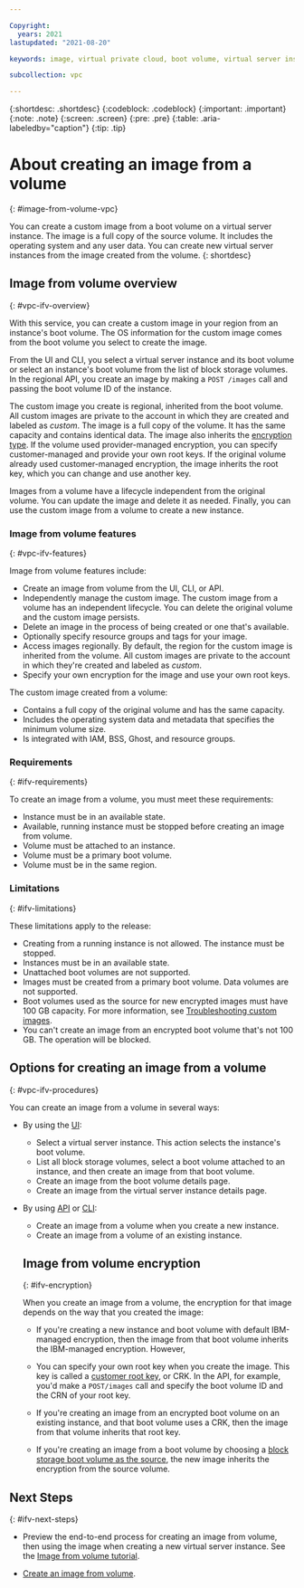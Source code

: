 ```yaml
---

Copyright:
  years: 2021
lastupdated: "2021-08-20"

keywords: image, virtual private cloud, boot volume, virtual server instance, instance

subcollection: vpc

---
```


{:shortdesc: .shortdesc}
{:codeblock: .codeblock}
{:important: .important}
{:note: .note}
{:screen: .screen}
{:pre: .pre}
{:table: .aria-labeledby="caption"}
{:tip: .tip}


# About creating an image from a volume
{: #image-from-volume-vpc}

You can create a custom image from a boot volume on a virtual server instance. The image is a full copy of the source volume. It includes the operating system and any user data. You can create new virtual server instances from the image created from the volume.
{: shortdesc}

## Image from volume overview
{: #vpc-ifv-overview}

With this service, you can create a custom image in your region from an instance's boot volume. The OS information for the custom image comes from the boot volume you select to create the image.

From the UI and CLI, you select a virtual server instance and its boot volume or select an instance's boot volume from the list of block storage volumes. In the regional API, you create an image by making a `POST /images` call and passing the boot volume ID of the instance.

The custom image you create is regional, inherited from the boot volume. All custom images are private to the account in which they are created and labeled as _custom_. The image is a full copy of the volume. It has the same capacity and contains identical data. The image also inherits the [encryption type](#ifv-encryption). If the volume used provider-managed encryption, you can specify customer-managed and provide your own root keys. If the original volume already used customer-managed encryption, the image inherits the root key, which you can change and use another key.

Images from a volume have a lifecycle independent from the original volume. You can update the image and delete it as needed. Finally, you can use the custom image from a volume to create a new instance.

### Image from volume features
{: #vpc-ifv-features}

Image from volume features include:

* Create an image from volume from the UI, CLI, or API.
* Independently manage the custom image. The custom image from a volume has an independent lifecycle. You can delete the original volume and the custom image persists.
* Delete an image in the process of being created or one that's available.
* Optionally specify resource groups and tags for your image.
* Access images regionally. By default, the region for the custom image is inherited from the volume. All custom images are private to the account in which they're created and labeled as _custom_.
* Specify your own encryption for the image and use your own root keys.

The custom image created from a volume:

* Contains a full copy of the original volume and has the same capacity.
* Includes the operating system data and metadata that specifies the minimum volume size.
* Is integrated with IAM, BSS, Ghost, and resource groups.

### Requirements
{: #ifv-requirements}

To create an image from a volume, you must meet these requirements:

* Instance must be in an available state.
* Available, running instance must be stopped before creating an image from volume.
* Volume must be attached to an instance.
* Volume must be a primary boot volume.
* Volume must be in the same region. 

### Limitations
{: #ifv-limitations}

These limitations apply to the release:

* Creating from a running instance is not allowed. The instance must be stopped.
* Instances must be in an available state. 
* Unattached boot volumes are not supported.
* Images must be created from a primary boot volume. Data volumes are not supported.
* Boot volumes used as the source for new encrypted images must have 100 GB capacity. For more information, see [Troubleshooting custom images](/docs/vpc?topic=vpc-ifv-troubleshooting-custom-images).
* You can't create an image from an encrypted boot volume that's not 100 GB. The operation will be blocked.

## Options for creating an image from a volume
{: #vpc-ifv-procedures}

You can create an image from a volume in several ways:

* By using the [UI](/docs/vpc?topic=vpc-create-ifv#image-from-volume-vpc-api):
  - Select a virtual server instance. This action selects the instance's boot volume.
  - List all block storage volumes, select a boot volume attached to an instance, and then create an image from that boot volume.
  - Create an image from the boot volume details page.
  - Create an image from the virtual server instance details page.
* By using [API](/docs/vpc?topic=vpc-create-ifv#image-from-volume-vpc-api) or [CLI](/docs/vpc?topic=vpc-create-ifv#image-from-volume-vpc-cli):
  - Create an image from a volume when you create a new instance.
  - Create an image from a volume of an existing instance.

  ## Image from volume encryption
  {: #ifv-encryption}

  When you create an image from a volume, the encryption for that image depends on the way that you created the image:

  * If you're creating a new instance and boot volume with default IBM-managed encryption, then the image from that boot volume inherits the IBM-managed encryption. However,
  
  * You can specify your own root key when you create the image. This key is called a [customer root key](/docs/vpc?topic=vpc-vpc-encryption-about#vpc-customer-managed-encryption), or CRK. In the API, for example, you'd make a `POST/images` call and specify the boot volume ID and the CRN of your root key.
  
  * If you're creating an image from an encrypted boot volume on an existing instance, and that boot volume uses a CRK, then the image from that volume inherits that root key. 

  * If you're creating an image from a boot volume by choosing a [block storage boot volume as the source](/docs/vpc?topic=vpc-create-ifv#import-custom-image-vol), the new image inherits the encryption from the source volume.

## Next Steps
{: #ifv-next-steps}

* Preview the end-to-end process for creating an image from volume, then using the image when creating a new virtual server instance. See the [Image from volume tutorial](/docs/vpc?topic=vpc-creating-and-using-an-image-from-volume).

* [Create an image from volume](/docs/vpc?topic=vpc-create-ifv).
